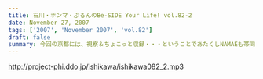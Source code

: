 ```yaml
---
title: 石川・ホンマ・ぶるんのBe-SIDE Your Life! vol.82-2
date: November 27, 2007
tags: ['2007', 'November 2007', 'vol.82']
draft: false
summary: 今回の京都には、視察＆ちょこっと収録・・・ということであたくしNAMAEも帯同！・・・京都大学は抜群の環境で文化的でした！そして、文化的とはほど遠いビーサイメンバーと京大秀才リスナーとの摩訶不思議な邂逅。すばらしい。そんな素敵なコラボがまた実現できますよう、ビーサイは前に進んでいきたいと思っております。NAMAE
---
```


http://project-phi.ddo.jp/ishikawa/ishikawa082_2.mp3